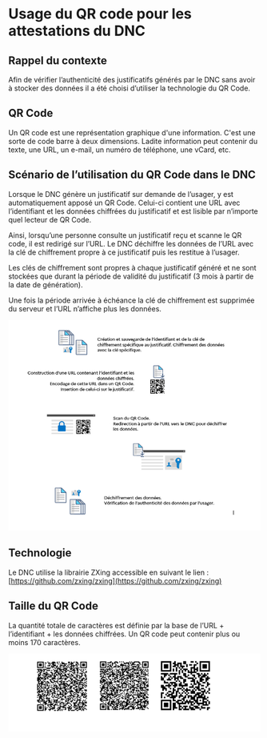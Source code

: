 # Usage du QR code pour les attestations du DNC

## Rappel du contexte

Afin de vérifier l’authenticité des justificatifs générés par le DNC sans avoir à stocker des données il a été choisi d’utiliser la technologie du QR Code.

## QR Code

Un QR code est une représentation graphique d'une information. C'est une sorte de code barre à deux dimensions. Ladite information peut contenir du texte, une URL, un e-mail, un numéro de téléphone, une vCard, etc.

## Scénario de l’utilisation du QR Code dans le DNC

Lorsque le DNC génère un justificatif sur demande de l’usager, y est automatiquement apposé un QR Code. Celui-ci contient une URL avec l’identifiant et les données chiffrées du justificatif et est lisible par n’importe quel lecteur de QR Code.

Ainsi, lorsqu’une personne consulte un justificatif reçu et scanne le QR code, il est redirigé sur l’URL. Le DNC déchiffre les données de l’URL avec la clé de chiffrement propre à ce justificatif puis les restitue à l’usager.

Les clés de chiffrement sont propres à chaque justificatif généré et ne sont stockées que durant la période de validité du justificatif (3 mois à partir de la date de génération).

Une fois la période arrivée à échéance la clé de chiffrement est supprimée du serveur et l’URL n’affiche plus les données.

![Usage des QR Code dans le DNC](images/processus_qrcode_dnc.PNG)

## Technologie

Le DNC utilise la librairie ZXing accessible en suivant le lien : [https://github.com/zxing/zxing](https://github.com/zxing/zxing)

## Taille du QR Code

La quantité totale de caractères est définie par la base de l’URL + l’identifiant + les données chiffrées. Un QR code peut contenir plus ou moins 170 caractères.

![Exemple de QR Codes avec des quantités de données différentes](images/exemples_qr_codes.PNG)